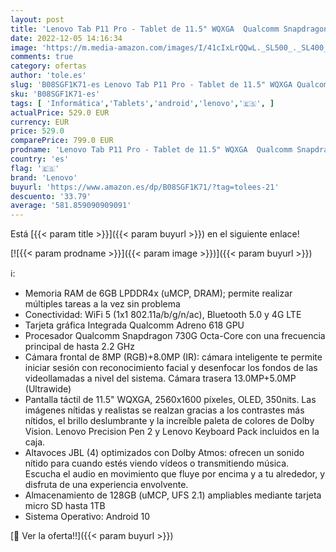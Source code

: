 ```yaml
---
layout: post
title: 'Lenovo Tab P11 Pro - Tablet de 11.5" WQXGA  Qualcomm Snapdragon 730G  6 GB de RAM  128 GB ampliables hasta 1 TB  Android 10  Wifi+BT 5.0  4G LTE   Pack Lápiz y teclado  Gris Oscuro'
date: 2022-12-05 14:16:34
image: 'https://m.media-amazon.com/images/I/41cIxLrQQwL._SL500_._SL400_.jpg'
comments: true
category: ofertas
author: 'tole.es'
slug: 'B08SGF1K71-es Lenovo Tab P11 Pro - Tablet de 11.5" WQXGA Qualcomm...'
sku: 'B08SGF1K71-es'
tags: [ 'Informática','Tablets','android','lenovo','🇪🇸', ]
actualPrice: 529.0 EUR
currency: EUR
price: 529.0
comparePrice: 799.0 EUR
prodname: 'Lenovo Tab P11 Pro - Tablet de 11.5" WQXGA  Qualcomm Snapdragon 730G  6 GB de RAM  128 GB ampliables hasta 1 TB  Android 10  Wifi+BT 5.0  4G LTE   Pack Lápiz y teclado  Gris Oscuro'
country: 'es'
flag: '🇪🇸'
brand: 'Lenovo'
buyurl: 'https://www.amazon.es/dp/B08SGF1K71/?tag=tolees-21'
descuento: '33.79'
average: '581.859090909091'
---
```


Está [{{< param title >}}]({{< param buyurl >}}) en el siguiente enlace!

[![{{< param prodname >}}]({{< param image >}})]({{< param buyurl >}})

ℹ️:

- Memoria RAM de 6GB LPDDR4x (uMCP, DRAM); permite realizar múltiples tareas a la vez sin problema
- Conectividad: WiFi 5 (1x1 802.11a/b/g/n/ac), Bluetooth 5.0 y 4G LTE
- Tarjeta gráfica Integrada Qualcomm Adreno 618 GPU
- Procesador Qualcomm Snapdragon 730G Octa-Core con una frecuencia principal de hasta 2.2 GHz
- Cámara frontal de 8MP (RGB)+8.0MP (IR): cámara inteligente te permite iniciar sesión con reconocimiento facial y desenfocar los fondos de las videollamadas a nivel del sistema. Cámara trasera 13.0MP+5.0MP (Ultrawide)
- Pantalla táctil de 11.5" WQXGA, 2560x1600 píxeles, OLED, 350nits. Las imágenes nítidas y realistas se realzan gracias a los contrastes más nítidos, el brillo deslumbrante y la increíble paleta de colores de Dolby Vision. Lenovo Precision Pen 2 y Lenovo Keyboard Pack incluidos en la caja.
- Altavoces JBL (4) optimizados con Dolby Atmos: ofrecen un sonido nítido para cuando estés viendo vídeos o transmitiendo música. Escucha el audio en movimiento que fluye por encima y a tu alrededor, y disfruta de una experiencia envolvente.
- Almacenamiento de 128GB (uMCP, UFS 2.1) ampliables mediante tarjeta micro SD hasta 1TB
- Sistema Operativo: Android 10

[🛒 Ver la oferta!!]({{< param buyurl >}})
